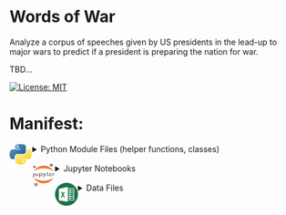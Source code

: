 # Words of War
Analyze a corpus of speeches given by US presidents in the lead-up to major wars to predict if a president is preparing the nation for war.

TBD...

[![License: MIT](https://img.shields.io/badge/License-MIT-yellow.svg)](https://opensource.org/licenses/MIT)

# Manifest:
<details>
<summary><img src="images/py.png" align="left" width="40" height="40" /> Python Module Files (helper functions, classes)</summary>
  
- ### `BertSeqVect.py`
</details>
<br>
<details>
<summary><img src="images/ipynb.png" align="left" width="40" height="40" /> Jupyter Notebooks</summary>

- ### `Cleaning_Data.ipynb`

The Jupyter Notebook contains the code used to clean the input data (speeches.csv).

- ### `EDA.ipynb`

This Jupyter Notebook contains code and visualizations for exploratory data analysis.

- ### `Exploring_and_BasicNN.ipynb`

This Jupyter Notebook contains code that explores the data using some the pre-trained BERT model and vectorizer (see BertSeqVect.py). We also experiment with three models: (1) CNN, (2) gated RNN (LSTM), and (3) gated RNN (LSTM) with attention mechanism. After developing these models, we then begin exploring various ways to perform interpretable learning and try and discern how the last model differentiatese the two classes.
</details>
<br>
<details>
<summary><img src="images/csv.png" align="left" width="40" height="40" /> Data Files</summary>

- ### `Speeches_War_Clean.csv`

This file contains the cleaned data used for modeling.

- ### `speeches.csv`

This file contains the original source data.
</details>
